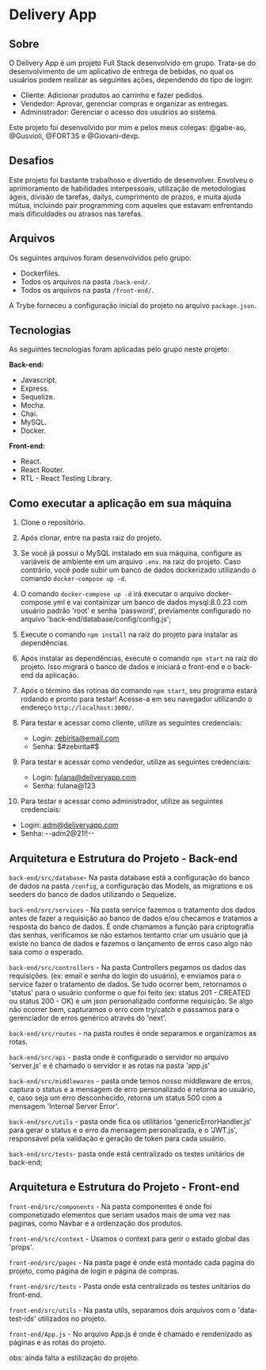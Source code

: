 # Delivery App

## Sobre
O Delivery App é um projeto Full Stack desenvolvido em grupo. Trata-se do desenvolvimento de um aplicativo de entrega de bebidas, no qual os usuários podem realizar as seguintes ações, dependendo do tipo de login:

- Cliente: Adicionar produtos ao carrinho e fazer pedidos.
- Vendedor: Aprovar, gerenciar compras e organizar as entregas.
- Administrador: Gerenciar o acesso dos usuários ao sistema.

Este projeto foi desenvolvido por mim e pelos meus colegas: @gabe-ao, @Gusvioli, @FORT3S e @Giovani-devp.

## Desafios
Este projeto foi bastante trabalhoso e divertido de desenvolver. Envolveu o aprimoramento de habilidades interpessoais, utilização de metodologias ágeis, divisão de tarefas, dailys, cumprimento de prazos, e muita ajuda mútua, incluindo pair programming com aqueles que estavam enfrentando mais dificuldades ou atrasos nas tarefas.

## Arquivos
Os seguintes arquivos foram desenvolvidos pelo grupo:

- Dockerfiles.
- Todos os arquivos na pasta `/back-end/`.
- Todos os arquivos na pasta `/front-end/`.

A Trybe forneceu a configuração inicial do projeto no arquivo `package.json`.

## Tecnologias
As seguintes tecnologias foram aplicadas pelo grupo neste projeto:

**Back-end:**
- Javascript.
- Express.
- Sequelize.
- Mocha.
- Chai.
- MySQL.
- Docker.

**Front-end:**
- React.
- React Router.
- RTL - React Testing Library.

## Como executar a aplicação em sua máquina

1. Clone o repositório.
2. Após clonar, entre na pasta raiz do projeto.
3. Se você já possui o MySQL instalado em sua máquina, configure as variáveis de ambiente em um arquivo `.env`. na raiz do projeto. Caso contrário, você pode subir um banco de dados dockerizado utilizando o comando `docker-compose up -d`.
4. O comando `docker-compose up -d` irá executar o arquivo docker-compose.yml e vai containizar um banco de dados mysql:8.0.23 com usuário padrão 'root' e senha 'password', previamente configurado no arquivo 'back-end/database/config/config.js';
5. Execute o comando `npm install` na raiz do projeto para instalar as dependências.
6. Após instalar as dependências, execute o comando `npm start` na raiz do projeto. Isso migrará o banco de dados e iniciará o front-end e o back-end da aplicação.
7. Após o término das rotinas do comando `npm start`, seu programa estará rodando e pronto para testar! Acesse-a em seu navegador utilizando o endereço `http://localhost:3000/`.
8. Para testar e acessar como cliente, utilize as seguintes credenciais: 
   - Login: zebirita@email.com
   - Senha: $#zebirita#$

9. Para testar e acessar como vendedor, utilize as seguintes credenciais: 
   - Login: fulana@deliveryapp.com
   - Senha: fulana@123

10. Para testar e acessar como administrador, utilize as seguintes credenciais: 
   - Login: adm@deliveryapp.com
   - Senha: --adm2@21!!--
  

## Arquitetura e Estrutura do Projeto - Back-end
`back-end/src/database`- Na pasta database está a configuração do banco de dados na pasta `/config`, a configuração das Models, as migrations e os seeders do banco de dados utilizando o Sequelize.

`back-end/src/services` - Na pasta service fazemos o tratamento dos dados antes de fazer a requisição ao banco de dados e/ou checamos e tratamos a resposta do banco de dados. É onde chamamos a função para criptografia das senhas, verificamos se não estamos tentanto criar um usuário que já existe no banco de dados e fazemos o lançamento de erros caso algo não saia como o esperado.

`back-end/src/controllers` - Na pasta Controllers pegamos os dados das requisições. (ex: email e senha do login do usuário), e enviamos para o service fazer o tratamento de dados. Se tudo ocorrer bem, retornamos o 'status' para o usuário conforme o que foi feito (ex:  status 201 - CREATED ou status 200 - OK) e um json personalizado conforme requisição. Se algo não ocorrer bem, capturamos o erro com try/catch e passamos para o gerenciador de erros genérico através do 'next'.

`back-end/src/routes` - na pasta routes é onde separamos e organizamos as rotas.

`back-end/src/api` - pasta onde é configurado o servidor no arquivo 'server.js' e é chamado o servidor e as rotas na pasta 'app.js'

`back-end/src/middlewares` - pasta onde temos nosso middleware de erros, captura o status e a mensagem de erro personalizado e retorna ao usuário, e, caso seja um erro desconhecido, retorna um status 500 com a mensagem 'Internal Server Error'.

`back-end/src/utils` -  pasta onde fica os utilitários 'genericErrorHandler.js' para gerar o status e o erro da mensagem personalizada, e o 'JWT.js', responsável pela validação e geração de token para cada usuário.

`back-end/src/tests`- pasta onde está centralizado os testes unitários de back-end;


## Arquitetura e Estrutura do Projeto - Front-end
`front-end/src/components` - Na pasta componentes é onde foi componetizado elementos que seriam usados mais de uma vez nas paginas, como Navbar e a ordenzação dos produtos.

`front-end/src/context` - Usamos o context para gerir o estado global das 'props'.

`front-end/src/pages` - Na pasta page é onde está montado cada pagina do projeto, como página de login e página de compras.

`front-end/src/tests` - Pasta onde está centralizado os testes unitários do front-end.

`front-end/src/utils` - Na pasta utils, separamos dois arquivos  com o 'data-test-ids' utilizados no projeto.

`front-end/App.js` - No arquivo App.js é onde é chamado e rendenizado as páginas e as rotas do projeto.


obs: ainda falta a estilização do projeto.








